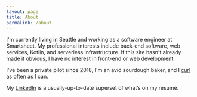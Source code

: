 ```yaml
---
layout: page
title: About
permalink: /about
---
```


I'm currently living in Seattle and working as a software engineer at Smartsheet. 
My professional interests include back-end software, web services, Kotlin, and serverless infrastructure. 
If this site hasn't already made it obvious, I have no interest in front-end or web development.  

I've been a private pilot since 2018, I'm an avid sourdough baker, and I [curl](https://curlingseattle.org/) as often as I can.

My [LinkedIn](https://www.linkedin.com/in/kevin-neumann-392a148a) is a usually-up-to-date superset of what’s on my résumé.  
